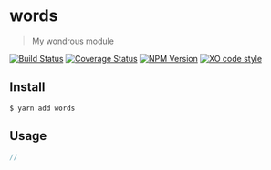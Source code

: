 # words

> My wondrous module

[![Build Status](https://travis-ci.org/F1LT3R/words.svg?branch=master)](https://travis-ci.org/F1LT3R/words)
[![Coverage Status](https://coveralls.io/repos/github/F1LT3R/words/badge.svg?branch=master)](https://coveralls.io/github/F1LT3R/words?branch=master)
[![NPM Version](https://img.shields.io/npm/v/words.svg)](https://www.npmjs.com/package/words)
[![XO code style](https://img.shields.io/badge/code_style-XO-5ed9c7.svg)](https://github.com/sindresorhus/xo)

## Install

```
$ yarn add words
```

## Usage

```js
//
```

